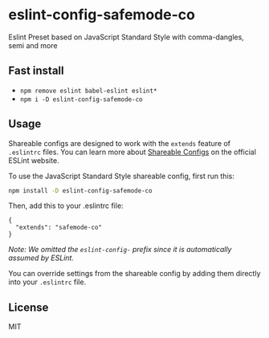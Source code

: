 # eslint-config-safemode-co

Eslint Preset based on JavaScript Standard Style with comma-dangles, semi and more

## Fast install

- `npm remove eslint babel-eslint eslint*`
- `npm i -D eslint-config-safemode-co`

## Usage

Shareable configs are designed to work with the `extends` feature of `.eslintrc` files.
You can learn more about
[Shareable Configs](http://eslint.org/docs/developer-guide/shareable-configs) on the
official ESLint website.

To use the JavaScript Standard Style shareable config, first run this:

```bash
npm install -D eslint-config-safemode-co
```

Then, add this to your .eslintrc file:

```
{
  "extends": "safemode-co"
}
```

*Note: We omitted the `eslint-config-` prefix since it is automatically assumed by ESLint.*

You can override settings from the shareable config by adding them directly into your
`.eslintrc` file.

## License

MIT
